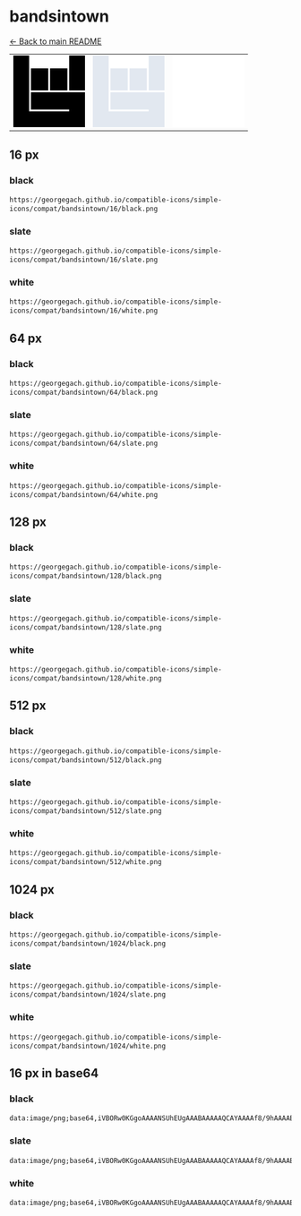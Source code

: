 # bandsintown

[← Back to main README](../../README.md)

<table><tr>
  <td><img src="./128/black.png" width="128" alt="bandsintown black icon" /></td>
  <td><img src="./128/slate.png" width="128" alt="bandsintown slate icon" /></td>
  <td><img src="./128/white.png" width="128" alt="bandsintown white icon" /></td>
</tr></table>

## 16 px

### black
```
https://georgegach.github.io/compatible-icons/simple-icons/compat/bandsintown/16/black.png
```

### slate
```
https://georgegach.github.io/compatible-icons/simple-icons/compat/bandsintown/16/slate.png
```

### white
```
https://georgegach.github.io/compatible-icons/simple-icons/compat/bandsintown/16/white.png
```

## 64 px

### black
```
https://georgegach.github.io/compatible-icons/simple-icons/compat/bandsintown/64/black.png
```

### slate
```
https://georgegach.github.io/compatible-icons/simple-icons/compat/bandsintown/64/slate.png
```

### white
```
https://georgegach.github.io/compatible-icons/simple-icons/compat/bandsintown/64/white.png
```

## 128 px

### black
```
https://georgegach.github.io/compatible-icons/simple-icons/compat/bandsintown/128/black.png
```

### slate
```
https://georgegach.github.io/compatible-icons/simple-icons/compat/bandsintown/128/slate.png
```

### white
```
https://georgegach.github.io/compatible-icons/simple-icons/compat/bandsintown/128/white.png
```

## 512 px

### black
```
https://georgegach.github.io/compatible-icons/simple-icons/compat/bandsintown/512/black.png
```

### slate
```
https://georgegach.github.io/compatible-icons/simple-icons/compat/bandsintown/512/slate.png
```

### white
```
https://georgegach.github.io/compatible-icons/simple-icons/compat/bandsintown/512/white.png
```

## 1024 px

### black
```
https://georgegach.github.io/compatible-icons/simple-icons/compat/bandsintown/1024/black.png
```

### slate
```
https://georgegach.github.io/compatible-icons/simple-icons/compat/bandsintown/1024/slate.png
```

### white
```
https://georgegach.github.io/compatible-icons/simple-icons/compat/bandsintown/1024/white.png
```

## 16 px in base64

### black
```
data:image/png;base64,iVBORw0KGgoAAAANSUhEUgAAABAAAAAQCAYAAAAf8/9hAAAABmJLR0QA/wD/AP+gvaeTAAAAqElEQVQ4jcXTPQpCMRAE4M9/CwtB0MJC8AIWnsM7ehXtPIBga2EjKLYW/hSuGB5Pn6jgQJgM7M6GSQKXZE0VY5r2lN9oeIlqRpcwTPQxuJGpeWrQwgKn0LvgTnAF81cG96n92G+De8GbbPHXGfw8xBMO2Ide5wxcYYkz6nkZpBhk9BmT4NwTVND2CLEQP88AmnKuK0EN3WcGI8wKho5TUXL7FB/j/w/pCkxMG0zP3DcdAAAAAElFTkSuQmCC
```

### slate
```
data:image/png;base64,iVBORw0KGgoAAAANSUhEUgAAABAAAAAQCAYAAAAf8/9hAAAABmJLR0QA/wD/AP+gvaeTAAAA5klEQVQ4jcWTTUoDQRSEv+qJPwsXiqBIQMELuMg5cgY9mh5Fdx5AcJuAaALqbAOZVy7ScTKODkEDfptHdRevH9XdGr+UZol9c3pycEUH4+f3a6TLpU5d5nXoNVRKGk3K809ZzGcAUfV2apOE66EbDRTeQ7oHVwCeF68AgsPsKGTfWT9NAAjPDP0sp7ke572nr/4/Z7DpEKlslRBvACKNAEywqCkhPdp+kCLC3m5lsIqJs+ZKBDCUcsfWBEEhed+ozxokadMZLNgVtK6rRlvGR982CHGRzG3XiSEPVt4RanymX/D/D+kDBq1NOkGYRQEAAAAASUVORK5CYII=
```

### white
```
data:image/png;base64,iVBORw0KGgoAAAANSUhEUgAAABAAAAAQCAYAAAAf8/9hAAAABmJLR0QA/wD/AP+gvaeTAAAAqUlEQVQ4jcWSOwoCMRRFzzj+CgtB0MJCcAMWrsM9zla0cwGCrYWNoNhazFybJz5DTAoHPM3NhfcJN0GfVGSQVPmGTq4hRzfwhaSl8w/Tga9JDRgBe6A2fzWdmJbALjXgtXVu54vpzPQcFv+cQesh1sAduJk/RRYegQPQAP1YBp5F4BtgYxq9QQmMeYeYpfUMAIZEnsvRA6bfBqyAbWbp2ptCkjINSf7/kZ4eWjkulhmjvwAAAABJRU5ErkJggg==
```

